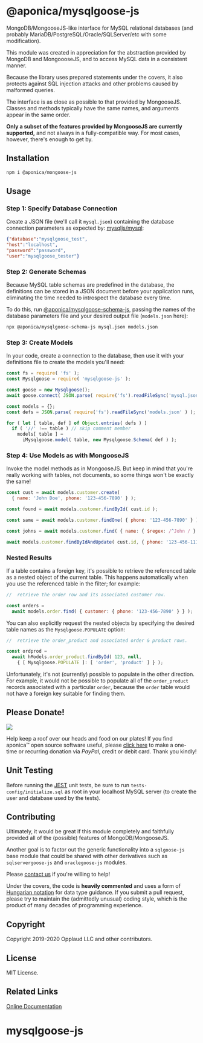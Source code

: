 # @aponica/mysqlgoose-js

MongoDB/MongooseJS-like interface for MySQL relational databases (and
probably MariaDB/PostgreSQL/Oracle/SQLServer/etc with some modification).

This module was created in appreciation for the abstraction provided by
MongoDB and MongoooseJS, and to access MySQL data in a consistent manner.

Because the library uses prepared statements under the covers, it also
protects against SQL injection attacks and other problems caused by malformed 
queries.

The interface is as close as possible to that provided by MongooseJS. 
Classes and methods typically have the same names, and arguments appear in 
the same order. 

**Only a subset of the features provided by MongooseJS are currently 
supported,** and not always in a fully-compatible way.  For most cases, 
however, there's enough to get by.

<a name="installation"></a>
## Installation

```sh
npm i @aponica/mongoose-js
```

<a name="usage"></a>
## Usage

### Step 1: Specify Database Connection

Create a JSON file (we'll call it `mysql.json`) containing the 
database connection parameters as expected by:
[mysqljs/mysql](https://github.com/mysqljs/mysql):

```json
{"database":"mysqlgoose_test",
"host":"localhost",
"password":"password",
"user":"mysqlgoose_tester"}
```

### Step 2: Generate Schemas

Because MySQL table schemas are predefined in the database, the definitions
can be stored in a JSON document before your application runs, eliminating the
time needed to introspect the database every time.

To do this, run 
[@aponica/mysqlgoose-schema-js](https://aponica.com/docs/mysqlgoose-schema-js),
passing the names of the database parameters file and your desired output file
(`models.json` here):

```sh
npx @aponica/mysqlgoose-schema-js mysql.json models.json
```  

### Step 3: Create Models

In your code, create a connection to the database, then use it with your
definitions file to create the models you'll need:
 
```javascript
const fs = require( 'fs' );
const Mysqlgoose = require( 'mysqlgoose-js' );

const goose = new Mysqlgoose();
await goose.connect( JSON.parse( require('fs').readFileSync('mysql.json' ) ) );

const models = {};
const defs = JSON.parse( require('fs').readFileSync('models.json' ) );

for ( let [ table, def ] of Object.entries( defs ) )
  if ( '//' !== table ) // skip comment member
    models[ table ] =
      iMysqlgoose.model( table, new Mysqlgoose.Schema( def ) );
```

### Step 4: Use Models as with MongooseJS

Invoke the model methods as in MongooseJS. But keep in mind that you're 
really working with tables, not documents, so some things won't be exactly
the same!   

```javascript 
const cust = await models.customer.create( 
  { name: 'John Doe', phone: '123-456-7890' } );

const found = await models.customer.findById( cust.id );

const same = await models.customer.findOne( { phone: '123-456-7890' } );

const johns = await models.customer.find( { name: { $regex: /^John / } } );

await models.customer.findByIdAndUpdate( cust.id, { phone: '123-456-1111' } ); 
```

### Nested Results

If a table contains a foreign key, it's possible to retrieve the referenced
table as a nested object of the current table. This happens automatically when
you use the referenced table in the filter; for example:

```javascript
//  retrieve the order row and its associated customer row.

const orders = 
  await models.order.find( { customer: { phone: '123-456-7890' } } );
```

You can also explicitly request the nested objects by specifying the desired
table names as the `Mysqlgoose.POPULATE` option:

```javascript
//  retrieve the order_product and associated order & product rows.

const ordprod = 
  await hModels.order_product.findById( 123, null, 
    { [ Mysqlgoose.POPULATE ]: [ 'order', 'product' ] } );
```

Unfortunately, it's not (currently) possible to populate in the other
direction. For example, it would not be possible to populate all of the
`order_product` records associated with a particular `order`, because
the `order` table would not have a foreign key suitable for finding them.


## Please Donate!

[<img src="https://aponica.com/lib/helpinghand.png"
 class=leftimg>](https://www.paypal.com/biz/fund?id=BEHTAS8WARM68)

Help keep a roof over our heads and food on our plates! 
If you find aponica™ open source software useful, please 
[click here](https://www.paypal.com/biz/fund?id=BEHTAS8WARM68) 
to make a one-time or recurring donation via *PayPal*, credit 
or debit card. Thank you kindly!


## Unit Testing

Before running the [JEST](https://jestjs.io/) unit tests, be sure to run 
`tests-config/initialize.sql` as root in your localhost MySQL server 
(to create the user and database used by the tests).

## Contributing

Ultimately, it would be great if this module completely and faithfully 
provided all of the (possible) features of MongoDB/MongooseJS. 

Another goal is to factor out the generic functionality into a `sqlgoose-js` 
base module that could be shared with other derivatives such as 
`sqlservergoose-js` and `oraclegoose-js` modules.

Please [contact us](https://aponica.com/contact/) if you're willing to help!

Under the covers, the code is **heavily commented** and uses a form of
[Hungarian notation](https://en.wikipedia.org/wiki/Hungarian_notation) 
for data type guidance. If you submit a pull request, please try to maintain
the (admittedly unusual) coding style, which is the product of many decades
of programming experience.

## Copyright

Copyright 2019-2020 Opplaud LLC and other contributors.

## License

MIT License.

## Related Links

[Online Documentation](https://aponica.com/docs/mysqlgoose-js/)
# mysqlgoose-js

